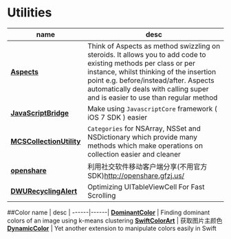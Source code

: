 # Utilities

 name | desc |
------|------|
**[Aspects](https://github.com/steipete/Aspects)** | Think of Aspects as method swizzling on steroids. It allows you to add code to existing methods per class or per instance, whilst thinking of the insertion point e.g. before/instead/after. Aspects automatically deals with calling super and is easier to use than regular method
**[JavaScriptBridge](https://github.com/kishikawakatsumi/JavaScriptBridge)** | Make using `JavascriptCore` framework ( iOS 7 SDK ) easier
**[MCSCollectionUtility](https://github.com/macoscope/MCSCollectionUtility)** | `Categories` for NSArray, NSSet and NSDictionary which provide many methods which make operations on collection easier and cleaner
**[openshare](https://github.com/100apps/openshare)**|利用社交软件移动客户端分享(不用官方SDK)<http://openshare.gfzj.us/>
**[DWURecyclingAlert](https://github.com/diwu/DWURecyclingAlert)** | Optimizing UITableViewCell For Fast Scrolling

##Color
 name | desc |
------|------|
**[DominantColor](https://github.com/indragiek/DominantColor)** | Finding dominant colors of an image using k-means clustering
**[SwiftColorArt](https://github.com/Jan0707/SwiftColorArt)** | 获取图片主颜色
**[DynamicColor](https://github.com/yannickl/DynamicColor)** | Yet another extension to manipulate colors easily in Swift
